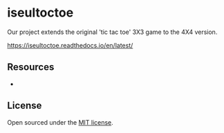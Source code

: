 # iseultoctoe
Our project extends the original 'tic tac toe' 3X3 game to the 4X4 version. 

https://iseultoctoe.readthedocs.io/en/latest/

## Resources

- 

## License

Open sourced under the [MIT license](LICENSE.md).
